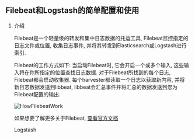 ## Filebeat和Logstash的简单配置和使用

1. 介绍

   Filebeat是一个轻量级的转发和集中日志数据的托运工具, Filebeat监控指定的日志文件或位置, 收集日志事件, 并将其转发到Elasticsearch或Logstash进行索引. 

   Filebeat的工作方式如下: 当启动Filebeat时, 它会开启一个或多个输入, 这些输入将在你所指定的位置查找日志数据. 对于Filebeat所找到的每个日志, Filebeat都会启动收集器. 每个harvester都读取一个日志以获取新内容, 并将新日志数据发送到libbeat, libbeat会汇总事件并将汇总的数据发送到您为Filebeat配置的输出. 
   
   ![HowFilebeatWork](https://github.com/unknown-admin/document/blob/master/images/filebeat.png)
   
   如果想要了解更多关于Filebeat, [查看官方文档](https://www.elastic.co/guide/en/beats/filebeat/current/index.html)
   
   Logstash


   